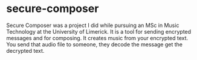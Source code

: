 # secure-composer
Secure Composer was a project I did while pursuing an MSc in Music Technology at the University of Limerick. It is a tool for sending encrypted messages and for composing. It creates music from your encrypted text. You send that audio file to someone, they decode the message get the decrypted text. 

